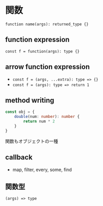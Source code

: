 # 関数

`function name(args): returned_type {}`

## function expression

`const f = function(args): type {}`

## arrow function expression

- `const f = (args, ...extra): type => {}`
- `const f = (args): type => return 1`

## method writing
```typescript
const obj = {
    double(num: number): number {
        return num * 2
    }
}
```

関数もオブジェクトの一種

## callback
- map, filter, every, some, find

## 関数型

`(args) => type`

